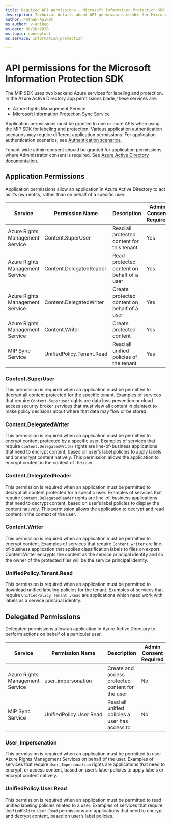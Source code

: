 ```yaml
---
title: Required API permissions - Microsoft Information Protection SDK
description: Technical details about API permissions needed for Microsoft Information Protection Software Development kit operations.
author: Pathak-Aniket
ms.author: v-anikep
ms.date: 08/20/2020
ms.topic: conceptual
ms.service: information-protection

---
```


# API permissions for the Microsoft Information Protection SDK

The MIP SDK uses two backend Azure services for labeling and protection. In the Azure Active Directory app permissions blade, these services are:

- Azure Rights Management Service
- Microsoft Information Protection Sync Service

Application permissions must be granted to one or more APIs when using the MIP SDK for labeling and protection. Various application authentication scenarios may require different application permissions. For application authentication scenarios, see [Authentication scenarios](https://docs.microsoft.com/azure/active-directory/develop/authentication-flows-app-scenarios).

Tenant-wide admin consent should be granted for application permissions where Administrator consent is required. See [Azure Active Directory documentation](https://docs.microsoft.com/azure/active-directory/manage-apps/grant-admin-consent#grant-admin-consent-in-app-registrations).

## Application Permissions

Application permissions allow an application in Azure Active Directory to act as it’s own entity, rather than on behalf of a specific user.

| Service                         | Permission Name           | Description                                  | Admin Consent Required |
| ------------------------------- | ------------------------- | -------------------------------------------- | ---------------------- |
| Azure Rights Management Service | Content.SuperUser         | Read all protected content for this tenant   | Yes                    |
| Azure Rights Management Service | Content.DelegatedReader   | Read protected content on behalf of a user   | Yes                    |
| Azure Rights Management Service | Content.DelegatedWriter   | Create protected content on behalf of a user | Yes                    |
| Azure Rights Management Service | Content.Writer            | Create protected content                     | Yes                    |
| MIP Sync Service                | UnifiedPolicy.Tenant.Read | Read all unified policies of the tenant      | Yes                    |

### Content.SuperUser

This permission is required when an application must be permitted to decrypt all content protected for the specific tenant. Examples of services that require `Content.Superuser` rights are data loss prevention or cloud access security broker services that must view all content in plaintext to make policy decisions about where that data may flow or be stored.  

### Content.DelegatedWriter

This permission is required when an application must be permitted to encrypt content protected by a specific user. Examples of services that require `Content.DelegatedWriter` rights are line-of-business applications that need to encrypt content, based on user’s label policies to apply labels and or encrypt content natively. This permission allows the application to encrypt content in the context of the user.

### Content.DelegatedReader

This permission is required when an application must be permitted to decrypt all content protected for a specific user. Examples of services that require `Content.DelegatedReader` rights are line-of-business applications that need to decrypt content, based on user’s label policies to display the content natively. This permission allows the application to decrypt and read content in the context of the user.

### Content.Writer

This permission is required when an application must be permitted to encrypt content. Examples of services that require `Content.writer` are line-of-business application that applies classification labels to files on export. Content.Writer encrypts the content as the service principal identity and so the owner of the protected files will be the service principal identity.

### UnifiedPolicy.Tenant.Read

This permission is required when an application must be permitted to download unified labeling policies for the tenant. Examples of services that require `UnifiedPolicy.Tenant .Read` are applications which need work with labels as a service principal identity.

## Delegated Permissions

Delegated permissions allow an application in Azure Active Directory to perform actions on behalf of a particular user.

| Service                         | Permission Name         | Description                                      | Admin Consent Required |
| ------------------------------- | ----------------------- | ------------------------------------------------ | ---------------------- |
| Azure Rights Management Service | user_impersonation      | Create and access protected content for the user | No                     |
| MIP Sync Service                | UnifiedPolicy.User.Read | Read all unified policies a user has access to   | No                     |

### User_Impersonation

This permission is required when an application must be permitted to user Azure Rights Management Services on behalf of the user. Examples of services that require `User_Impersonation` rights are applications that need to encrypt, or access content, based on user’s label policies to apply labels or encrypt content natively.
  
### UnifiedPolicy.User.Read

This permission is required when an application must be permitted to read unified labeling policies related to a user. Examples of services that require `UnifiedPolicy.User.Read` permissions are applications that need to encrypt and decrypt content, based on user’s label policies.
